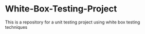 # White-Box-Testing-Project
This is a repository for a unit testing project using white box testing techniques
